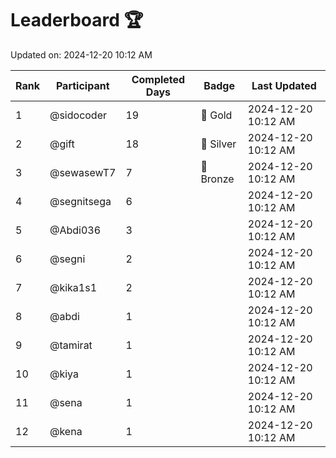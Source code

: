 # Leaderboard 🏆

Updated on: 2024-12-20 10:12 AM

| Rank | Participant       | Completed Days | Badge      | Last Updated         |
|------|-------------------|----------------|------------|----------------------|
| 1    | @sidocoder        | 19             | 🏅 Gold     | 2024-12-20 10:12 AM |
| 2    | @gift             | 18             | 🥈 Silver   | 2024-12-20 10:12 AM |
| 3    | @sewasewT7        | 7              | 🥉 Bronze   | 2024-12-20 10:12 AM |
| 4    | @segnitsega       | 6              |            | 2024-12-20 10:12 AM |
| 5    | @Abdi036          | 3              |            | 2024-12-20 10:12 AM |
| 6    | @segni            | 2              |            | 2024-12-20 10:12 AM |
| 7    | @kika1s1          | 2              |            | 2024-12-20 10:12 AM |
| 8    | @abdi             | 1              |            | 2024-12-20 10:12 AM |
| 9    | @tamirat          | 1              |            | 2024-12-20 10:12 AM |
| 10   | @kiya             | 1              |            | 2024-12-20 10:12 AM |
| 11   | @sena             | 1              |            | 2024-12-20 10:12 AM |
| 12   | @kena             | 1              |            | 2024-12-20 10:12 AM |
